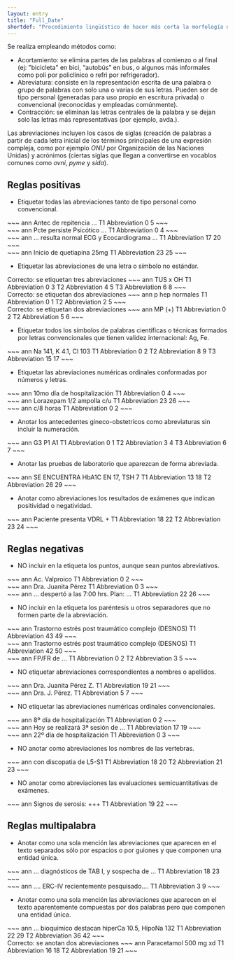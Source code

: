 ```yaml
---
layout: entry
title: "Full_Date"
shortdef: "Procedimiento lingüístico de hacer más corta la morfología de ciertas palabras"
---
```



Se realiza empleando métodos como:

* Acortamiento: se elimina partes de las palabras al comienzo o al final (ej: "bicicleta" en bici, “autobús” en bus, o algunos más informales como poli por policlínico o refri por refrigerador).
* Abreviatura: consiste en la representación escrita de una palabra o grupo de palabras con solo una o varias de sus letras. Pueden ser de tipo personal (generadas para uso propio en escritura privada) o convencional (reconocidas y empleadas comúnmente). 
* Contracción: se eliminan las letras centrales de la palabra y se dejan solo las letras más representativas (por ejemplo, avda.).

Las abreviaciones incluyen los casos de siglas (creación de palabras a partir de cada letra inicial de los términos principales de una expresión compleja, como por ejemplo _ONU_ por Organización de las Naciones Unidas) y acrónimos (ciertas siglas que llegan a convertirse en vocablos comunes como _ovni_, _pyme_ y _sida_).

## Reglas positivas

* Etiquetar todas las abreviaciones tanto de tipo personal como convencional.

<div class="annotation-correct" markdown="1">
~~~ ann
Antec de repitencia …
T1 Abbreviation 0 5 
~~~
</div>

<div class="annotation-correct" markdown="1">
~~~ ann
Pcte persiste Psicótico …
T1 Abbreviation 0 4 
~~~
</div>

<div class="annotation-correct" markdown="1">
~~~ ann
… resulta normal ECG y Ecocardiograma …
T1 Abbreviation 17 20 
~~~
</div>

<div class="annotation-correct" markdown="1">
~~~ ann
Inicio de quetiapina 25mg
T1 Abbreviation 23 25 
~~~
</div>

* Etiquetar las abreviaciones de una letra o símbolo no estándar.

<div class="annotation-correct" markdown="1">
Correcto: se etiquetan tres abreviaciones
~~~ ann
TUS x OH
T1 Abbreviation 0 3 
T2 Abbreviation 4 5 
T3 Abbreviation 6 8 
~~~
</div>

<div class="annotation-correct" markdown="1">
Correcto: se etiquetan dos abreviaciones
~~~ ann
p hep normales
T1 Abbreviation 0 1 
T2 Abbreviation 2 5 
~~~
</div>

<div class="annotation-correct" markdown="1">
Correcto: se etiquetan dos abreviaciones
~~~ ann
MP  (+)
T1 Abbreviation 0 2 
T2 Abbreviation 5 6 
~~~
</div>

* Etiquetar todos los símbolos de palabras científicas o técnicas formados por letras convencionales que tienen validez internacional: Ag, Fe.

<div class="annotation-correct" markdown="1">
~~~ ann
Na 141, K 4.1, Cl 103
T1 Abbreviation 0 2 
T2 Abbreviation 8 9 
T3 Abbreviation 15 17 
~~~
</div>

* Etiquetar las abreviaciones numéricas ordinales conformadas por números y letras.

<div class="annotation-correct" markdown="1">
~~~ ann
10mo día de hospitalización
T1 Abbreviation 0 4 
~~~
</div>

<div class="annotation-correct" markdown="1">
~~~ ann
Lorazepam 1/2 ampolla  c/u
T1 Abbreviation 23 26 
~~~
</div>

<div class="annotation-correct" markdown="1">
~~~ ann
c/8 horas
T1 Abbreviation 0 2 
~~~
</div>

* Anotar los antecedentes gineco-obstetricos como abreviaturas sin incluir la numeración.

<div class="annotation-correct" markdown="1">
~~~ ann
G3 P1 A1
T1 Abbreviation 0 1 
T2 Abbreviation 3 4 
T3 Abbreviation 6 7 
~~~
</div>

* Anotar las pruebas de laboratorio que aparezcan de forma abreviada.

<div class="annotation-correct" markdown="1">
~~~ ann
SE ENCUENTRA HbA1C EN 17, TSH 7
T1 Abbreviation 13 18 
T2 Abbreviation 26 29 
~~~
</div>

* Anotar como abreviaciones los resultados de exámenes que indican positividad o negatividad.

<div class="annotation-correct" markdown="1">
~~~ ann
Paciente presenta VDRL +
T1 Abbreviation 18 22 
T2 Abbreviation 23 24 
~~~
</div>

## Reglas negativas

* NO incluir en la etiqueta los puntos, aunque sean puntos abreviativos. 

<div class="annotation-correct" markdown="1">
~~~ ann
Ac. Valproico
T1 Abbreviation 0 2 
~~~
</div>

<div class="annotation-correct" markdown="1">
~~~ ann
Dra. Juanita Pérez
T1 Abbreviation 0 3 
~~~
</div>

<div class="annotation-incorrect" markdown="1">
~~~ ann
… despertó a las 7:00 hrs. Plan: …
T1 Abbreviation 22 26 
~~~
</div>

* NO incluir en la etiqueta los paréntesis u otros separadores que no formen parte de la abreviación.

<div class="annotation-correct" markdown="1">
~~~ ann
Trastorno estrés post traumático complejo (DESNOS) 
T1 Abbreviation 43 49 
~~~
</div>

<div class="annotation-incorrect" markdown="1">
~~~ ann
Trastorno estrés post traumático complejo (DESNOS) 
T1 Abbreviation 42 50 
~~~
</div>

<div class="annotation-correct" markdown="1">
~~~ ann
FP/FR de …
T1 Abbreviation 0 2 
T2 Abbreviation 3 5 
~~~
</div>

* NO etiquetar abreviaciones correspondientes a nombres o apellidos.

<div class="annotation-incorrect" markdown="1">
~~~ ann
Dra. Juanita Pérez Z. 
T1 Abbreviation 19 21 
~~~
</div>

<div class="annotation-incorrect" markdown="1">
~~~ ann
Dra. J. Pérez. 
T1 Abbreviation 5 7 
~~~
</div>

* NO etiquetar las abreviaciones numéricas ordinales convencionales.

<div class="annotation-incorrect" markdown="1">
~~~ ann
8º día de hospitalización
T1 Abbreviation 0 2 
~~~
</div>

<div class="annotation-incorrect" markdown="1">
~~~ ann
Hoy se realizará 3ª sesión de … 
T1 Abbreviation 17 19 
~~~
</div>

<div class="annotation-incorrect" markdown="1">
~~~ ann
22º día de hospitalización
T1 Abbreviation 0 3 
~~~
</div>

* NO anotar como abreviaciones los nombres de las vertebras.

<div class="annotation-incorrect" markdown="1">
~~~ ann
con discopatia de L5-S1
T1 Abbreviation 18 20 
T2 Abbreviation 21 23 
~~~
</div>

* NO anotar como abreviaciones las evaluaciones semicuantitativas de exámenes.

<div class="annotation-incorrect" markdown="1">
~~~ ann
Signos de serosis: +++
T1 Abbreviation 19 22 
~~~
</div>

## Reglas multipalabra

* Anotar como una sola mención las abreviaciones que aparecen en el texto separados sólo por espacios o por guiones y que componen una entidad única.

<div class="annotation-correct" markdown="1">
~~~ ann
… diagnósticos de TAB I, y sospecha de …
T1 Abbreviation 18 23 
~~~
</div>

<div class="annotation-correct" markdown="1">
~~~ ann
…. ERC-IV recientemente pesquisado…. 
T1 Abbreviation 3 9 
~~~
</div>

* Anotar como una sola mención las abreviaciones que aparecen en el texto aparentemente compuestas por dos palabras pero que componen una entidad única.

<div class="annotation-correct" markdown="1">
~~~ ann
… bioquímico destacan hiperCa 10.5, HipoNa 132
T1 Abbreviation 22 29 
T2 Abbreviation 36 42 
~~~
</div>

<div class="annotation-correct" markdown="1">
Correcto: se anotan dos abreviaciones
~~~ ann
Paracetamol 500 mg xd
T1 Abbreviation 16 18 
T2 Abbreviation 19 21 
~~~
</div>

